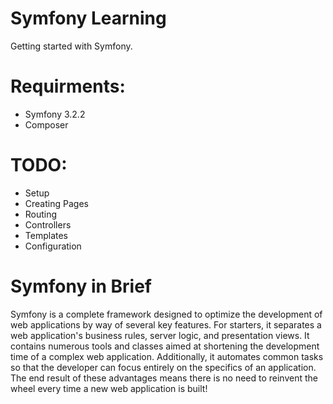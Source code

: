 # Symfony Learning

Getting started with Symfony.

# Requirments:

- Symfony 3.2.2
- Composer

# TODO:

- Setup
- Creating Pages
- Routing
- Controllers
- Templates
- Configuration

# Symfony in Brief

Symfony is a complete framework designed to optimize the development of web applications by way of several key features. For starters, it separates a web application's business rules, server logic, and presentation views. It contains numerous tools and classes aimed at shortening the development time of a complex web application. Additionally, it automates common tasks so that the developer can focus entirely on the specifics of an application. The end result of these advantages means there is no need to reinvent the wheel every time a new web application is built!